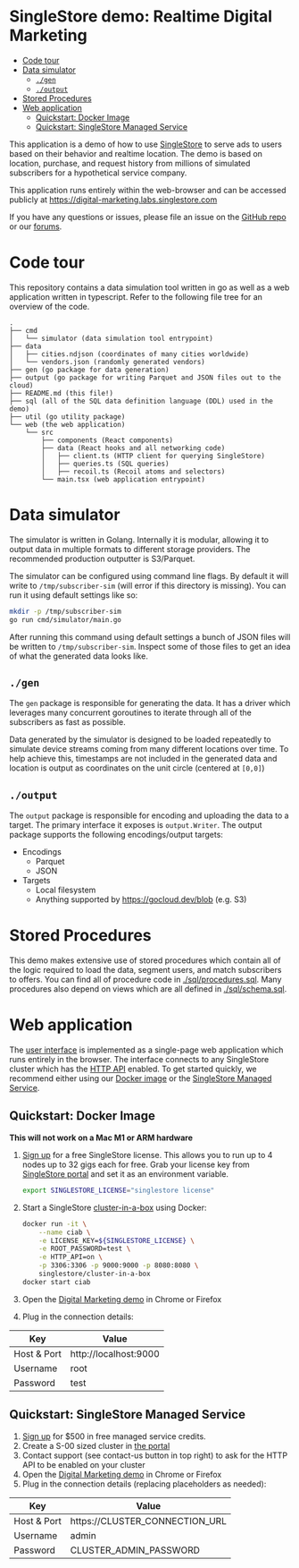 # SingleStore demo: Realtime Digital Marketing <!-- omit in toc -->

- [Code tour](#code-tour)
- [Data simulator](#data-simulator)
  - [`./gen`](#gen)
  - [`./output`](#output)
- [Stored Procedures](#stored-procedures)
- [Web application](#web-application)
  - [Quickstart: Docker Image](#quickstart-docker-image)
  - [Quickstart: SingleStore Managed Service](#quickstart-singlestore-managed-service)

This application is a demo of how to use [SingleStore][singlestore] to serve ads to users based on their behavior and realtime location. The demo is based on location, purchase, and request history from millions of simulated subscribers for a hypothetical service company.

This application runs entirely within the web-browser and can be accessed publicly at https://digital-marketing.labs.singlestore.com

If you have any questions or issues, please file an issue on the [GitHub repo][gh-issues] or our [forums][forums].

[singlestore]: https://www.singlestore.com
[gh-issues]: https://github.com/singlestore-labs/demo-realtime-digital-marketing/issues
[forums]: https://www.singlestore.com/forum/

# Code tour

This repository contains a data simulation tool written in go as well as a web application written in typescript. Refer to the following file tree for an overview of the code.

```
.
├── cmd
│   └── simulator (data simulation tool entrypoint)
├── data
│   ├── cities.ndjson (coordinates of many cities worldwide)
│   └── vendors.json (randomly generated vendors)
├── gen (go package for data generation)
├── output (go package for writing Parquet and JSON files out to the cloud)
├── README.md (this file!)
├── sql (all of the SQL data definition language (DDL) used in the demo)
├── util (go utility package)
└── web (the web application)
    └── src
        ├── components (React components)
        ├── data (React hooks and all networking code)
        │   ├── client.ts (HTTP client for querying SingleStore)
        │   ├── queries.ts (SQL queries)
        │   ├── recoil.ts (Recoil atoms and selectors)
        └── main.tsx (web application entrypoint)
```

# Data simulator

The simulator is written in Golang. Internally it is modular, allowing it to output data in multiple formats to different storage providers. The recommended production outputter is S3/Parquet.

The simulator can be configured using command line flags. By default it will write to `/tmp/subscriber-sim` (will error if this directory is missing). You can run it using default settings like so:

```bash
mkdir -p /tmp/subscriber-sim
go run cmd/simulator/main.go
```

After running this command using default settings a bunch of JSON files will be written to `/tmp/subscriber-sim`. Inspect some of those files to get an idea of what the generated data looks like.

## `./gen`

The `gen` package is responsible for generating the data. It has a driver which leverages many concurrent goroutines to iterate through all of the subscribers as fast as possible.

Data generated by the simulator is designed to be loaded repeatedly to simulate device streams coming from many different locations over time. To help achieve this, timestamps are not included in the generated data and location is output as coordinates on the unit circle (centered at `[0,0]`)

## `./output`

The `output` package is responsible for encoding and uploading the data to a target. The primary interface it exposes is `output.Writer`. The output package supports the following encodings/output targets:

- Encodings
  - Parquet
  - JSON
- Targets
  - Local filesystem
  - Anything supported by https://gocloud.dev/blob (e.g. S3)

# Stored Procedures

This demo makes extensive use of stored procedures which contain all of the logic required to load the data, segment users, and match subscribers to offers. You can find all of procedure code in [./sql/procedures.sql](sql/procedures.sql). Many procedures also depend on views which are all defined in [./sql/schema.sql](./sql/schema.sql).

# Web application

The [user interface][demo] is implemented as a single-page web application which runs entirely in the browser. The interface connects to any SingleStore cluster which has the [HTTP API][http-api] enabled. To get started quickly, we recommend either using our [Docker image][ciab] or the [SingleStore Managed Service][portal].

## Quickstart: Docker Image

**This will not work on a Mac M1 or ARM hardware**

1. [Sign up][try-free] for a free SingleStore license. This allows you to run up to 4 nodes up to 32 gigs each for free. Grab your license key from [SingleStore portal][portal] and set it as an environment variable.

   ```bash
   export SINGLESTORE_LICENSE="singlestore license"
   ```

2. Start a SingleStore [cluster-in-a-box][ciab] using Docker:

   ```bash
   docker run -it \
       --name ciab \
       -e LICENSE_KEY=${SINGLESTORE_LICENSE} \
       -e ROOT_PASSWORD=test \
       -e HTTP_API=on \
       -p 3306:3306 -p 9000:9000 -p 8080:8080 \
       singlestore/cluster-in-a-box
   docker start ciab
   ```

3. Open the [Digital Marketing demo][demo] in Chrome or Firefox
4. Plug in the connection details:
   
| Key         | Value                 |
| ----------- | --------------------- |
| Host & Port | http://localhost:9000 |
| Username    | root                  |
| Password    | test                  |
   
## Quickstart: SingleStore Managed Service

1. [Sign up][try-free] for $500 in free managed service credits.
2. Create a S-00 sized cluster in [the portal][portal]
3. Contact support (see contact-us button in top right) to ask for the HTTP API to be enabled on your cluster
4. Open the [Digital Marketing demo][demo] in Chrome or Firefox
5. Plug in the connection details (replacing placeholders as needed):
   
| Key         | Value                          |
| ----------- | ------------------------------ |
| Host & Port | https://CLUSTER_CONNECTION_URL |
| Username    | admin                          |
| Password    | CLUSTER_ADMIN_PASSWORD         |

[try-free]: https://www.singlestore.com/try-free/
[demo]: https://digital-marketing.labs.singlestore.com
[http-api]: https://docs.singlestore.com/docs/http-api/
[ciab]: https://github.com/memsql/deployment-docker
[portal]: https://portal.singlestore.com/
